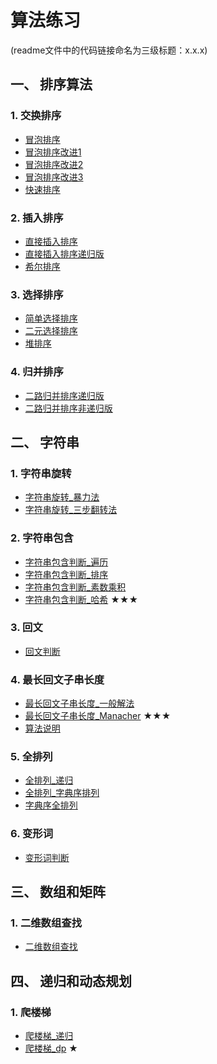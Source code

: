 算法练习
===============
(readme文件中的代码链接命名为三级标题：x.x.x)
## 一、 排序算法
### 1. 交换排序  
 - [冒泡排序][1.1.1]      
- [冒泡排序改进1][1.1.2]
- [冒泡排序改进2][1.1.3]
- [冒泡排序改进3][1.1.4]
 - [快速排序][1.1.5]     

### 2. 插入排序
 - [直接插入排序][1.2.1]
- [直接插入排序递归版][1.2.2]
 - [希尔排序][1.2.3]

### 3. 选择排序
 - [简单选择排序][1.3.1]
- [二元选择排序][1.3.2]
 - [堆排序][1.3.3]
 
### 4. 归并排序
 - [二路归并排序递归版][1.4.1]
 - [二路归并排序非递归版][1.4.2]

## 二、 字符串
### 1. 字符串旋转  
- [字符串旋转_暴力法][2.1.1]
- [字符串旋转_三步翻转法][2.1.2]

### 2. 字符串包含  
 - [字符串包含判断_遍历][2.2.1]
 - [字符串包含判断_排序][2.2.2]
 - [字符串包含判断_素数乘积][2.2.3]
 - [字符串包含判断_哈希][2.2.4]   ★★★    

### 3. 回文  
 - [回文判断][2.3.1]

### 4. 最长回文子串长度  
 - [最长回文子串长度_一般解法][2.4.1]
 - [最长回文子串长度_Manacher][2.4.2]  ★★★   
- [算法说明][1001]    

### 5. 全排列
 - [全排列_递归][2.5.1] 
 - [全排列_字典序排列][2.5.2]
 - [字典序全排列][2.5.3]

### 6. 变形词
 - [变形词判断][2.6.1]

## 三、 数组和矩阵
### 1. 二维数组查找  
 - [二维数组查找][3.1.1]

## 四、 递归和动态规划
### 1. 爬楼梯
 - [爬楼梯_递归][4.1.1]
 - [爬楼梯_dp][4.1.2]  ★ 


[1.1.1]:https://github.com/lawlite19/AlgorithmExerises/blob/master/%E4%B8%80%E3%80%81%E6%8E%92%E5%BA%8F%E7%AE%97%E6%B3%95/1.%E4%BA%A4%E6%8D%A2%E6%8E%92%E5%BA%8F/%E5%86%92%E6%B3%A1%E6%8E%92%E5%BA%8F.cpp
[1.1.2]:https://github.com/lawlite19/AlgorithmExercises/blob/master/%E4%B8%80%E3%80%81%E6%8E%92%E5%BA%8F%E7%AE%97%E6%B3%95/1.%E4%BA%A4%E6%8D%A2%E6%8E%92%E5%BA%8F/%E5%86%92%E6%B3%A1%E6%8E%92%E5%BA%8F%E6%94%B9%E8%BF%9B1.cpp
[1.1.3]:https://github.com/lawlite19/AlgorithmExercises/blob/master/%E4%B8%80%E3%80%81%E6%8E%92%E5%BA%8F%E7%AE%97%E6%B3%95/1.%E4%BA%A4%E6%8D%A2%E6%8E%92%E5%BA%8F/%E5%86%92%E6%B3%A1%E6%8E%92%E5%BA%8F%E6%94%B9%E8%BF%9B2.cpp
[1.1.4]:https://github.com/lawlite19/AlgorithmExercises/blob/master/%E4%B8%80%E3%80%81%E6%8E%92%E5%BA%8F%E7%AE%97%E6%B3%95/1.%E4%BA%A4%E6%8D%A2%E6%8E%92%E5%BA%8F/%E5%86%92%E6%B3%A1%E6%8E%92%E5%BA%8F%E6%94%B9%E8%BF%9B3.cpp
[1.1.5]:https://github.com/lawlite19/AlgorithmExercises/blob/master/%E4%B8%80%E3%80%81%E6%8E%92%E5%BA%8F%E7%AE%97%E6%B3%95/1.%E4%BA%A4%E6%8D%A2%E6%8E%92%E5%BA%8F/%E5%BF%AB%E9%80%9F%E6%8E%92%E5%BA%8F.cpp
[1.2.1]:https://github.com/lawlite19/AlgorithmExercises/blob/master/%E4%B8%80%E3%80%81%E6%8E%92%E5%BA%8F%E7%AE%97%E6%B3%95/2.%E6%8F%92%E5%85%A5%E6%8E%92%E5%BA%8F/%E7%9B%B4%E6%8E%A5%E6%8F%92%E5%85%A5%E6%8E%92%E5%BA%8F.cpp
[1.2.2]:https://github.com/lawlite19/AlgorithmExercises/blob/master/%E4%B8%80%E3%80%81%E6%8E%92%E5%BA%8F%E7%AE%97%E6%B3%95/2.%E6%8F%92%E5%85%A5%E6%8E%92%E5%BA%8F/%E7%9B%B4%E6%8E%A5%E6%8F%92%E5%85%A5%E6%8E%92%E5%BA%8F%E9%80%92%E5%BD%92%E7%89%88.cpp
[1.2.3]:https://github.com/lawlite19/AlgorithmExercises/blob/master/%E4%B8%80%E3%80%81%E6%8E%92%E5%BA%8F%E7%AE%97%E6%B3%95/2.%E6%8F%92%E5%85%A5%E6%8E%92%E5%BA%8F/%E5%B8%8C%E5%B0%94%E6%8E%92%E5%BA%8F.cpp
[1.3.1]:https://github.com/lawlite19/AlgorithmExercises/blob/master/%E4%B8%80%E3%80%81%E6%8E%92%E5%BA%8F%E7%AE%97%E6%B3%95/3.%E9%80%89%E6%8B%A9%E6%8E%92%E5%BA%8F/%E7%AE%80%E5%8D%95%E9%80%89%E6%8B%A9%E6%8E%92%E5%BA%8F.cpp
[1.3.2]:https://github.com/lawlite19/AlgorithmExercises/blob/master/%E4%B8%80%E3%80%81%E6%8E%92%E5%BA%8F%E7%AE%97%E6%B3%95/3.%E9%80%89%E6%8B%A9%E6%8E%92%E5%BA%8F/%E7%AE%80%E5%8D%95%E9%80%89%E6%8B%A9%E6%8E%92%E5%BA%8F%E6%94%B9%E8%BF%9B.cpp
[1.3.3]:https://github.com/lawlite19/AlgorithmExercises/blob/master/%E4%B8%80%E3%80%81%E6%8E%92%E5%BA%8F%E7%AE%97%E6%B3%95/3.%E9%80%89%E6%8B%A9%E6%8E%92%E5%BA%8F/%E5%A0%86%E6%8E%92%E5%BA%8F.cpp
[1.4.1]:https://github.com/lawlite19/AlgorithmExercises/blob/master/%E4%B8%80%E3%80%81%E6%8E%92%E5%BA%8F%E7%AE%97%E6%B3%95/4.%E5%BD%92%E5%B9%B6%E6%8E%92%E5%BA%8F/%E4%BA%8C%E8%B7%AF%E5%BD%92%E5%B9%B6%E6%8E%92%E5%BA%8F_%E9%80%92%E5%BD%92%E7%89%88.cpp
[1.4.2]:https://github.com/lawlite19/AlgorithmExercises/blob/master/%E4%B8%80%E3%80%81%E6%8E%92%E5%BA%8F%E7%AE%97%E6%B3%95/4.%E5%BD%92%E5%B9%B6%E6%8E%92%E5%BA%8F/%E4%BA%8C%E8%B7%AF%E5%BD%92%E5%B9%B6%E6%8E%92%E5%BA%8F_%E9%9D%9E%E9%80%92%E5%BD%92.cpp
[2.1.1]:https://github.com/lawlite19/AlgorithmExercises/blob/master/%E4%BA%8C%E3%80%81%E5%AD%97%E7%AC%A6%E4%B8%B2/1.%E5%AD%97%E7%AC%A6%E4%B8%B2%E6%97%8B%E8%BD%AC/%E5%AD%97%E7%AC%A6%E4%B8%B2%E6%97%8B%E8%BD%AC_%E6%9A%B4%E5%8A%9B%E6%B3%95.cpp
[2.1.2]:https://github.com/lawlite19/AlgorithmExercises/blob/master/%E4%BA%8C%E3%80%81%E5%AD%97%E7%AC%A6%E4%B8%B2/1.%E5%AD%97%E7%AC%A6%E4%B8%B2%E6%97%8B%E8%BD%AC/%E5%AD%97%E7%AC%A6%E4%B8%B2%E6%97%8B%E8%BD%AC_%E4%B8%89%E6%AD%A5%E7%BF%BB%E8%BD%AC%E6%B3%95.cpp
[2.2.1]:https://github.com/lawlite19/AlgorithmExercises/blob/master/%E4%BA%8C%E3%80%81%E5%AD%97%E7%AC%A6%E4%B8%B2/2.%E5%AD%97%E7%AC%A6%E4%B8%B2%E5%8C%85%E5%90%AB%E5%88%A4%E6%96%AD/%E5%AD%97%E7%AC%A6%E4%B8%B2%E5%8C%85%E5%90%AB%E5%88%A4%E6%96%AD_%E6%9A%B4%E5%8A%9B%E6%B3%95.cpp
[2.2.2]:https://github.com/lawlite19/AlgorithmExercises/blob/master/%E4%BA%8C%E3%80%81%E5%AD%97%E7%AC%A6%E4%B8%B2/2.%E5%AD%97%E7%AC%A6%E4%B8%B2%E5%8C%85%E5%90%AB%E5%88%A4%E6%96%AD/%E5%AD%97%E7%AC%A6%E4%B8%B2%E5%8C%85%E5%90%AB_%E6%8E%92%E5%BA%8F%E6%B3%95.cpp
[2.2.3]:https://github.com/lawlite19/AlgorithmExercises/blob/master/%E4%BA%8C%E3%80%81%E5%AD%97%E7%AC%A6%E4%B8%B2/2.%E5%AD%97%E7%AC%A6%E4%B8%B2%E5%8C%85%E5%90%AB%E5%88%A4%E6%96%AD/%E5%AD%97%E7%AC%A6%E4%B8%B2%E5%8C%85%E5%90%AB%E5%88%A4%E6%96%AD_%E7%B4%A0%E6%95%B0.cpp
[2.2.4]:https://github.com/lawlite19/AlgorithmExercises/blob/master/%E4%BA%8C%E3%80%81%E5%AD%97%E7%AC%A6%E4%B8%B2/2.%E5%AD%97%E7%AC%A6%E4%B8%B2%E5%8C%85%E5%90%AB%E5%88%A4%E6%96%AD/%E5%AD%97%E7%AC%A6%E4%B8%B2%E5%8C%85%E5%90%AB%E5%88%A4%E6%96%AD_%E5%93%88%E5%B8%8C.cpp
[2.3.1]:https://github.com/lawlite19/AlgorithmExercises/blob/master/%E4%BA%8C%E3%80%81%E5%AD%97%E7%AC%A6%E4%B8%B2/3.%E5%9B%9E%E6%96%87%E5%88%A4%E6%96%AD/%E5%9B%9E%E6%96%87%E5%88%A4%E6%96%AD.cpp
[2.4.1]:https://github.com/lawlite19/AlgorithmExercises/blob/master/%E4%BA%8C%E3%80%81%E5%AD%97%E7%AC%A6%E4%B8%B2/4.%E6%9C%80%E9%95%BF%E5%9B%9E%E6%96%87%E5%AD%90%E4%B8%B2/%E6%9C%80%E9%95%BF%E5%9B%9E%E6%96%87%E5%AD%90%E4%B8%B2_%E4%B8%80%E8%88%AC%E8%A7%A3%E6%B3%95.cpp
[2.4.2]:https://github.com/lawlite19/AlgorithmExercises/blob/master/%E4%BA%8C%E3%80%81%E5%AD%97%E7%AC%A6%E4%B8%B2/4.%E6%9C%80%E9%95%BF%E5%9B%9E%E6%96%87%E5%AD%90%E4%B8%B2/%E6%9C%80%E9%95%BF%E5%9B%9E%E6%96%87%E5%AD%90%E4%B8%B2_Manacher.cpp
[2.5.1]:https://github.com/lawlite19/AlgorithmExercises/blob/master/%E4%BA%8C%E3%80%81%E5%AD%97%E7%AC%A6%E4%B8%B2/5.%E5%85%A8%E6%8E%92%E5%88%97/%E5%85%A8%E6%8E%92%E5%88%97_%E9%80%92%E5%BD%92.cpp
[2.5.2]:https://github.com/lawlite19/AlgorithmExercises/blob/master/%E4%BA%8C%E3%80%81%E5%AD%97%E7%AC%A6%E4%B8%B2/5.%E5%85%A8%E6%8E%92%E5%88%97/%E5%85%A8%E6%8E%92%E5%88%97_%E5%AD%97%E5%85%B8%E5%BA%8F%E6%8E%92%E5%88%97.cpp
[2.5.3]:https://github.com/lawlite19/AlgorithmExercises/blob/master/%E4%BA%8C%E3%80%81%E5%AD%97%E7%AC%A6%E4%B8%B2/5.%E5%85%A8%E6%8E%92%E5%88%97/%E5%AD%97%E5%85%B8%E5%BA%8F%E5%85%A8%E6%8E%92%E5%88%97.cpp
[2.6.1]:https://github.com/lawlite19/AlgorithmExercises/blob/master/%E4%BA%8C%E3%80%81%E5%AD%97%E7%AC%A6%E4%B8%B2/6.%E5%8F%98%E5%BD%A2%E8%AF%8D/%E5%8F%98%E5%BD%A2%E8%AF%8D%E5%88%A4%E6%96%AD.cpp

[3.1.1]:https://github.com/lawlite19/AlgorithmExercises/blob/master/%E4%B8%89%E3%80%81%E6%95%B0%E7%BB%84%E5%92%8C%E7%9F%A9%E9%98%B5/1.%E6%9F%A5%E6%89%BE/%E4%BA%8C%E7%BB%B4%E6%95%B0%E7%BB%84%E7%9A%84%E6%9F%A5%E6%89%BE.cpp

[4.1.1]:https://github.com/lawlite19/AlgorithmExercises/blob/master/%E5%9B%9B%E3%80%81%E9%80%92%E5%BD%92%E5%92%8C%E5%8A%A8%E6%80%81%E8%A7%84%E5%88%92/1.%E7%88%AC%E6%A5%BC%E6%A2%AF/%E7%88%AC%E6%A5%BC%E6%A2%AF%E9%97%AE%E9%A2%98_%E9%80%92%E5%BD%92.cpp
[4.1.2]:https://github.com/lawlite19/AlgorithmExercises/blob/master/四、递归和动态规划/1.爬楼梯/爬楼梯问题_dp.cpp

[1001]:https://github.com/lawlite19/AlgorithmExercises/blob/master/%E9%9B%B6%E3%80%81%E7%AE%97%E6%B3%95%E8%AF%B4%E6%98%8E/Manacher.md


